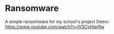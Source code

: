 # Ransomware
A simple ransomware for my school's project
Demo: https://www.youtube.com/watch?v=IVSCvHIarRw
